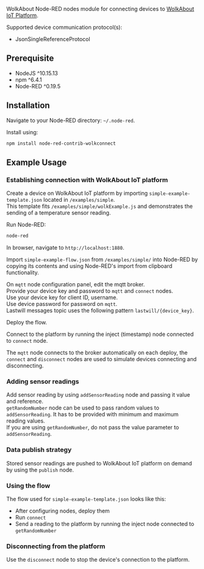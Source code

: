WolkAbout Node-RED nodes module for connecting devices to [WolkAbout IoT Platform](https://demo.wolkabout.com/).

Supported device communication protocol(s):
* JsonSingleReferenceProtocol

## Prerequisite

* NodeJS ^10.15.13
* npm ^6.4.1
* Node-RED ^0.19.5

## Installation

Navigate to your Node-RED directory: ```~/.node-red```.

Install using:

```sh
npm install node-red-contrib-wolkconnect
```

## Example Usage

### Establishing connection with WolkAbout IoT platform

Create a device on WolkAbout IoT platform by importing ```simple-example-template.json``` located in ```/examples/simple```.<br>
This template fits ```/examples/simple/wolkExample.js``` and demonstrates the sending of a temperature sensor reading.

Run Node-RED:

```sh
node-red
```

In browser, navigate to ```http://localhost:1880```.

Import ```simple-example-flow.json``` from ```/examples/simple/``` into Node-RED by copying its contents and using Node-RED's import from clipboard functionality. 

On ```mqtt``` node configuration panel, edit the mqtt broker.<br>
Provide your device key and password to ```mqtt``` and ```connect``` nodes.<br>
Use your device key for client ID, username.<br>
Use device password for password on ```mqtt```.<br>
Lastwill messages topic uses the following pattern ```lastwill/{device_key}```.<br>

Deploy the flow.

Connect to the platform by running the inject (timestamp) node connected to ```connect``` node.

The ```mqtt``` node connects to the broker automatically on each deploy, the ```connect``` and ```disconnect``` nodes are used to simulate devices connecting and disconnecting.

### Adding sensor readings

Add sensor reading by using ```addSensorReading``` node and passing it value and reference.<br>
```getRandomNumber``` node can be used to pass random values to ```addSensorReading```. It has to be provided with minimum and maximum reading values.<br>
If you are using ```getRandomNumber```, do not pass the value parameter to ```addSensorReading```.

### Data publish strategy

Stored sensor readings are pushed to WolkAbout IoT platform on demand by using the ```publish``` node.

### Using the flow

The flow used for ```simple-example-template.json``` looks like this:

* After configuring nodes, deploy them
* Run ```connect```
* Send a reading to the platform by running the inject node connected to ```getRandomNumber```

### Disconnecting from the platform

Use the ```disconnect``` node to stop the device's connection to the platform.

